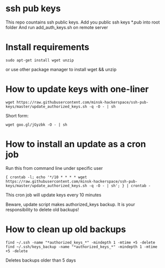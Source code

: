 ssh pub keys
============

This repo countains ssh public keys.
Add you public ssh keys *.pub into root folder 
And run add_auth_keys.sh on remote server

Install requirements
===================

```
sudo apt-get install wget unzip
```
or use other package manager to install wget && unzip

How to update keys with one-liner
=================================

```
wget https://raw.githubusercontent.com/minsk-hackerspace/ssh-pub-keys/master/update_authorized_keys.sh -q -O - | sh
```
Short form:
```
wget goo.gl/jGyzbk -O - | sh
```


How to install an update as a cron job
======================================

Run this from command line under specific user
```
{ crontab -l; echo '*/10 * * * * wget https://raw.githubusercontent.com/minsk-hackerspace/ssh-pub-keys/master/update_authorized_keys.sh -q -O - | sh'; } | crontab -
```

This cron job will update keys every 10 minutes

Beware, update script makes authorized_keys backup. It is your responsibility to delete old backups!

How to clean up old backups
===========================

```
find ~/.ssh -name "*authorized_keys_*" -mindepth 1 -mtime +5 -delete
find ~/.ssh/keys_backup -name "*authorized_keys_*" -mindepth 1 -mtime +5 -delete
```

Deletes backups older than 5 days
